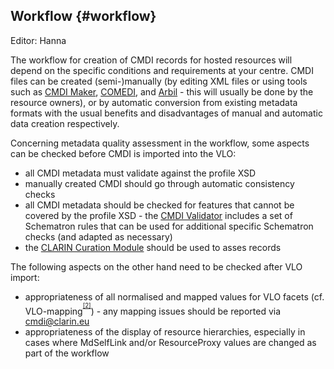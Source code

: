 ## Workflow {#workflow}

Editor: Hanna

The workflow for creation of CMDI records for hosted resources will depend on the specific conditions and requirements at your centre. CMDI files can be created (semi-)manually (by editing XML files or using tools such as [CMDI Maker](http://cmdi-maker.uni-koeln.de/), [COMEDI](http://clarino.uib.no/comedi/), and [Arbil](https://tla.mpi.nl/tools/tla-tools/arbil/) - this will usually be done by the resource owners), or by automatic conversion from existing metadata formats with the usual benefits and disadvantages of manual and automatic data creation respectively.

Concerning metadata quality assessment in the workflow, some aspects can be checked before CMDI is imported into the VLO:

*   all CMDI metadata must validate against the profile XSD
*   manually created CMDI should go through automatic consistency checks
*   all CMDI metadata should be checked for features that cannot be covered by the profile XSD - the [CMDI Validator](https://github.com/clarin-eric/cmdi-instance-validator/releases/latest) includes a set of Schematron rules that can be used for additional specific Schematron checks (and adapted as necessary)
*   the [CLARIN Curation Module](https://clarin.oeaw.ac.at/curate/) should be used to asses records

The following aspects on the other hand need to be checked after VLO import:

*   appropriateness of all normalised and mapped values for VLO facets (cf. VLO-mapping<sup><sup id="135825715930509-footnote-ref-1"><a href="#135825715930509-footnote-1">[2]</a></sup></sup>) - any mapping issues should be reported via cmdi@clarin.eu
*   appropriateness of the display of resource hierarchies, especially in cases where MdSelfLink and/or ResourceProxy values are changed as part of the workflow

[^2]: https://vlo.clarin.eu/mapping